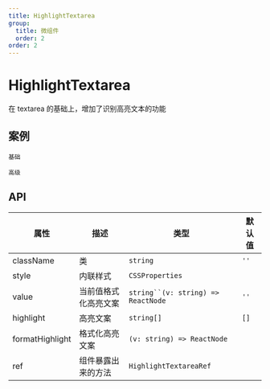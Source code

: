 ```yaml
---
title: HighlightTextarea
group:
  title: 微组件
  order: 2
order: 2
---
```


# HighlightTextarea

在 textarea 的基础上，增加了识别高亮文本的功能

## 案例

<code src="./demo/index.tsx" description="在这个案例中，使用的默认的高亮样式，对 react、dumi 两个文字进行高亮">基础</code>

<code src="./demo/demo2.tsx" description="在这个案例中，分别对react、dumi 两个文字进行了不同颜色的高亮，还可以为其自定义事件等高级功能">高级</code>

## API

| 属性            | 描述                 | 类型                                 | 默认值 |
| --------------- | -------------------- | ------------------------------------ | ------ |
| className       | 类                   | `string`                             | `''`   |
| style           | 内联样式             | `CSSProperties`                      |        |
| value           | 当前值格式化高亮文案 | ` string``(v: string) => ReactNode ` | `''`   |
| highlight       | 高亮文案             | `string[]`                           | `[]`   |
| formatHighlight | 格式化高亮文案       | `(v: string) => ReactNode`           |        |
| ref             | 组件暴露出来的方法   | `HighlightTextareaRef`               |        |

